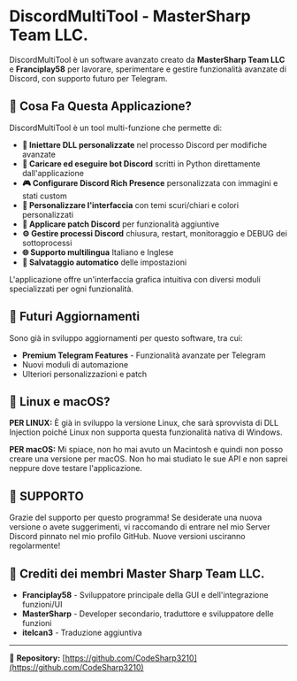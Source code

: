 
# DiscordMultiTool - MasterSharp Team LLC.

DiscordMultiTool è un software avanzato creato da **MasterSharp Team LLC** e **Franciplay58** per lavorare, sperimentare e gestire funzionalità avanzate di Discord, con supporto futuro per Telegram.

## 🔧 Cosa Fa Questa Applicazione?

DiscordMultiTool è un tool multi-funzione che permette di:

- **💉 Iniettare DLL personalizzate** nel processo Discord per modifiche avanzate
- **🐍 Caricare ed eseguire bot Discord** scritti in Python direttamente dall'applicazione
- **🎮 Configurare Discord Rich Presence** personalizzata con immagini e stati custom
- **🎨 Personalizzare l'interfaccia** con temi scuri/chiari e colori personalizzati
- **🔌 Applicare patch Discord** per funzionalità aggiuntive
- **⚙️ Gestire processi Discord** chiusura, restart, monitoraggio e DEBUG dei sottoprocessi
- **🌐 Supporto multilingua**
 Italiano e Inglese
- **💾 Salvataggio automatico** delle impostazioni

L'applicazione offre un'interfaccia grafica intuitiva con diversi moduli specializzati per ogni funzionalità.

## 🚀 Futuri Aggiornamenti

Sono già in sviluppo aggiornamenti per questo software, tra cui:
- **Premium Telegram Features** - Funzionalità avanzate per Telegram
- Nuovi moduli di automazione
- Ulteriori personalizzazioni e patch

## 🐧 Linux e macOS?

**PER LINUX:** È già in sviluppo la versione Linux, che sarà sprovvista di DLL Injection poiché Linux non supporta questa funzionalità nativa di Windows.

**PER macOS:** Mi spiace, non ho mai avuto un Macintosh e quindi non posso creare una versione per macOS. Non ho mai studiato le sue API e non saprei neppure dove testare l'applicazione.

## 💬 SUPPORTO

Grazie del supporto per questo programma! Se desiderate una nuova versione o avete suggerimenti, vi raccomando di entrare nel mio Server Discord pinnato nel mio profilo GitHub. Nuove versioni usciranno regolarmente!

## 👥 Crediti dei membri Master Sharp Team LLC.

- **Franciplay58** - Sviluppatore principale della GUI e dell'integrazione funzioni/UI
- **MasterSharp** - Developer secondario, traduttore e sviluppatore delle funzioni 
- **itelcan3** - Traduzione aggiuntiva

---

📌 **Repository:** [https://github.com/CodeSharp3210](https://github.com/CodeSharp3210)
